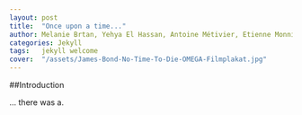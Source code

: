 ```yaml
---
layout: post
title:  "Once upon a time..."
author: Melanie Brtan, Yehya El Hassan, Antoine Métivier, Etienne Monnin
categories: Jekyll
tags:	jekyll welcome
cover:  "/assets/James-Bond-No-Time-To-Die-OMEGA-Filmplakat.jpg"
---
```


##Introduction

... there was a.

